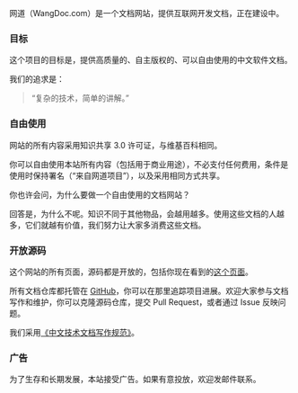 网道（WangDoc.com）是一个文档网站，提供互联网开发文档，正在建设中。

### 目标

这个项目的目标是，提供高质量的、自主版权的、可以自由使用的中文软件文档。

我们的追求是：

> “复杂的技术，简单的讲解。”

### 自由使用

网站的所有内容采用知识共享 3.0 许可证，与维基百科相同。

你可以自由使用本站所有内容（包括用于商业用途），不必支付任何费用，条件是使用时保持署名（“来自网道项目”），以及采用相同方式共享。

你也许会问，为什么要做一个自由使用的文档网站？

回答是，为什么不呢。知识不同于其他物品，会越用越多。使用这些文档的人越多，它们就越有价值，我们努力让大家多消费这些文档。

### 开放源码

这个网站的所有页面，源码都是开放的，包括你现在看到的[这个页面](https://raw.githubusercontent.com/wangdoc/frontpage/master/README.md)。

所有文档仓库都托管在 [GitHub](https://github.com/wangdoc)，你可以在那里追踪项目进展。欢迎大家参与文档写作和维护，你可以克隆源码仓库，提交 Pull Request，或者通过 Issue 反映问题。

我们采用[《中文技术文档写作规范》](https://github.com/ruanyf/document-style-guide)。

### 广告

为了生存和长期发展，本站接受广告。如果有意投放，欢迎发邮件联系。

